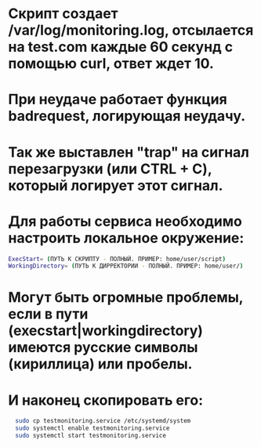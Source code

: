 # Скрипт создает /var/log/monitoring.log, отсылается на test.com каждые 60 секунд с помощью curl, ответ ждет 10.
# При неудаче работает функция badrequest, логирующая неудачу.
# Так же выставлен "trap" на сигнал перезагрузки (или CTRL + C), который логирует этот сигнал.
# Для работы сервиса необходимо настроить локальное окружение:
```bash
ExecStart= (ПУТЬ К СКРИПТУ - ПОЛНЫЙ. ПРИМЕР: home/user/script)
WorkingDirectory= (ПУТЬ К ДИРРЕКТОРИИ - ПОЛНЫЙ. ПРИМЕР: home/user/)
```
# Могут быть огромные проблемы, если в пути (execstart|workingdirectory) имеются русские символы (кириллица) или пробелы.
# И наконец скопировать его:
```bash
  sudo cp testmonitoring.service /etc/systemd/system
  sudo systemctl enable testmonitoring.service
  sudo systemctl start testmonitoring.service
```
